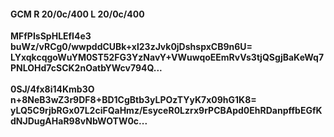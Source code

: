 #### GCM R 20/0c/400 L 20/0c/400
**MFfPIsSpHLEfI4e3**<br/>**buWz/vRCg0/wwpddCUBk+xl23zJvk0jDshspxCB9n6U=**<br/>**LYxqkcqgoWuYM0ST52FG3YzNavY+VWuwqoEEmRvVs3tjQSgjBaKeWq7PNLOHd7cSCK2nOatbYWcv794Q...**<br/><br/>
**0SJ/4fx8i14Kmb3O**<br/>**n+8NeB3wZ3r9DF8+BD1CgBtb3yLPOzTYyK7x09hG1K8=**<br/>**yLQ5C9rjbRGx07L2ciFQaHmz/EsyceR0Lzrx9rPCBApd0EhRDanpffbEGfKdNJDugAHaR98vNbWOTW0c...**